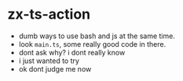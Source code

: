 # zx-ts-action

- dumb ways to use bash and js at the same time.
- look `main.ts`, some really good code in there.
- dont ask why? i dont really know
- i just wanted to try
- ok dont judge me now
